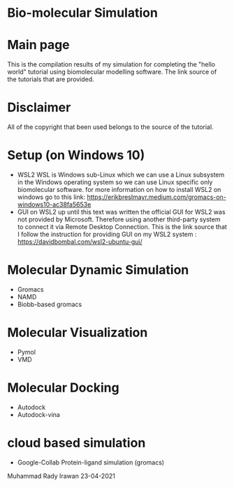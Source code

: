 # Bio-molecular Simulation
# Main page
This is the compilation results of my simulation for completing the "hello world" tutorial using biomolecular modelling software. The link source of the tutorials that are provided. 
# Disclaimer
All of the copyright that been used belongs to the source of the tutorial.


# Setup (on Windows 10)
- WSL2 
WSL is Windows sub-Linux which we can use a Linux subsystem in the Windows operating system so we can use Linux specific only biomolecular software. for more information on how to install WSL2 on windows go to this link: https://erikbreslmayr.medium.com/gromacs-on-windows10-ac38fa5653e
- GUI on WSL2 
up until this text was written the official GUI for WSL2 was not provided by Microsoft. Therefore using another third-party system to connect it via Remote Desktop Connection. This is the link source that I follow the instruction for providing GUI on my WSL2 system : https://davidbombal.com/wsl2-ubuntu-gui/

# Molecular Dynamic Simulation 
- Gromacs
- NAMD
- Biobb-based gromacs 

# Molecular Visualization
- Pymol
- VMD

# Molecular Docking
- Autodock
- Autodock-vina

# cloud based simulation
- Google-Collab Protein-ligand simulation (gromacs)


Muhammad Rady Irawan 
23-04-2021 
